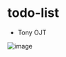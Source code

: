 # todo-list
- Tony OJT

![image](https://user-images.githubusercontent.com/75669122/102977169-f6c38200-4545-11eb-82e9-6c9dacde2afe.png)
